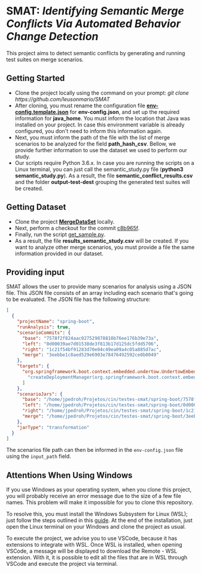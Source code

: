 # SMAT: <i>Identifying Semantic Merge Conflicts Via Automated Behavior Change Detection</i>

This project aims to detect semantic conflicts by generating and running test suites on merge scenarios.

## Getting Started
<ul>
  <li> Clone the project locally using the command on your prompt: <i>git clone https://github.com/leusonmario/SMAT</i>
  <li> After cloning, you must rename the configuration file <a href="https://github.com/leusonmario/SMAT/blob/master/nimrod/tests/env-config.template.json" target="_blank"><b>env-config.template.json</b></a> for <b>env-config.json</b>, and set up the required information for <b>java_home</b>. You must inform the location that Java was installed on your project. In case this environment variable is already configured, you don't need to inform this information again.
  <li> Next, you must inform the path of the file with the list of merge scenarios to be analyzed for the field <b>path_hash_csv</b>. Bellow, we provide further information to use the dataset we used to perform our study.
  <li> Our scripts require Python 3.6.x. In case you are running the scripts on a Linux terminal, you can just call the semantic_study.py file (<b>python3 semantic_study.py</b>). As a result, the file <b>semantic_conflict_results.csv</b> and the folder <b>output-test-dest</b> grouping the generated test suites will be created.
</ul>

## Getting Dataset
<ul>
  <li>Clone the project <a href="https://github.com/spgroup/mergedataset" target="_blank"><b>MergeDataSet</b></a> locally.</li>
  <li>Next, perform a checkout for the commit <a href="https://github.com/spgroup/mergedataset/commit/c8b965f71624f0ee3bec197d37ffbb2a9aaba97b" target="_blank">c8b965f</a>. </li>
  <li>Finally, run the script <a href="https://github.com/spgroup/mergedataset/blob/c8b965f71624f0ee3bec197d37ffbb2a9aaba97b/semantic-conflicts/get_sample.py" target="_blank">get_sample.py</a>. </li>
  <li>As a result, the file <b>results_semantic_study.csv</b> will be created. If you want to analyze other merge scenarios, you must provide a file the same information provided in our dataset.</li>
</ul>

## Providing input
SMAT allows the user to provide many scenarios for analysis using a JSON file. This JSON file consists of an array including each scenario that's going to be evaluated. The JSON file has the following structure:
```json
[
  {
    "projectName": "spring-boot",
    "runAnalysis": true,
    "scenarioCommits": {
      "base": "7578f2f824aac027529878810b76ee176b39e73a",
      "left": "0d00039ae7d01538de3f813b17d125dc5fdd5706",
      "right": "1c21f54bf91283d70e04c49ea09a4c05a885d7ac",
      "merge": "3eebbe1c8aed529e6903e78476492592ce0b0049"
    },
    "targets": {
      "org.springframework.boot.context.embedded.undertow.UndertowEmbeddedServletContainerFactory": [
        "createDeploymentManager(org.springframework.boot.context.embedded.ServletContextInitializer[])"
      ]
    },
    "scenarioJars": {
      "base": "/home/jpedroh/Projetos/cin/testes-smat/spring-boot/7578f2f824aac027529878810b76ee176b39e73a-createDeploymentManager.jar",
      "left": "/home/jpedroh/Projetos/cin/testes-smat/spring-boot/0d00039ae7d01538de3f813b17d125dc5fdd5706-createDeploymentManager.jar",
      "right": "/home/jpedroh/Projetos/cin/testes-smat/spring-boot/1c21f54bf91283d70e04c49ea09a4c05a885d7ac-createDeploymentManager.jar",
      "merge": "/home/jpedroh/Projetos/cin/testes-smat/spring-boot/3eebbe1c8aed529e6903e78476492592ce0b0049-createDeploymentManager.jar"
    },
    "jarType": "transformation"
  }
]
```
The scenarios file path can then be informed in the `env-config.json` file using the `input_path` field.

## Attentions When Using Windows
If you use Windows as your operating system, when you clone this project, you will probably receive an error message due to the size of a few file names. This problem will make it impossible for you to clone this repository.

To resolve this, you must install the Windows Subsystem for Linux (WSL); just follow the steps outlined in this [guide](https://docs.microsoft.com/pt-br/windows/wsl/install-win10). At the end of the installation, just open the Linux terminal on your Windows and clone the project as usual.

To execute the project, we advise you to use VSCode, because it has extensions to integrate with WSL. Once WSL is installed, when opening VSCode, a message will be displayed to download the Remote - WSL extension. With it, it is possible to edit all the files that are in WSL through VSCode and execute the project via terminal.
